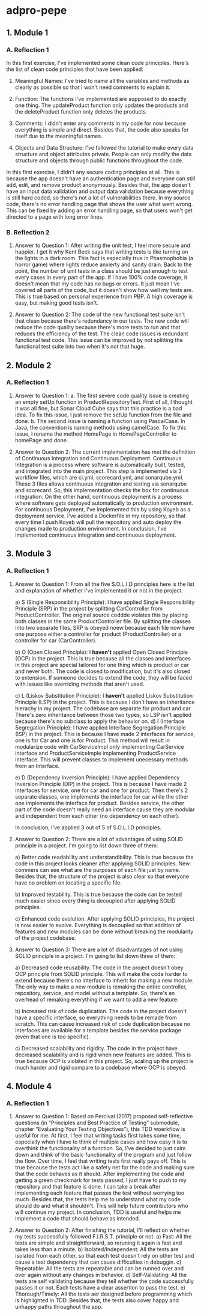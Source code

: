 ﻿# adpro-pepe

## 1. Module 1
### A. Reflection 1

In this first exercise, I've implemented some clean code principles. Here's the list of clean code principles that have been applied:
1. Meaningful Names: I've tried to name all the variables and methods as clearly as possible so that I won't need comments to explain it.

2. Function: The functions I've implemented are supposed to do exactly one thing. The updateProduct function only updates the products and the deleteProduct function only deletes the products.

3. Comments: I didn't enter any comments in my code for now because everything is simple and direct. Besides that, the code also speaks for itself due to the meaningful names.

4. Objects and Data Structure: I've followed the tutorial to make every data structure and object attributes private. People can only modify the data structure and objects through public functions throughout the code.

In this first exercise, I didn't any secure coding principles at all. This is because the app doesn't have an authentication page and everyone can still add, edit, and remove product anonymously. Besides that, the app doesn't have an input data validation and output data validation because everything is still hard coded, so there's not a lot of vulnerabilities there. In my source code, there's no error handling page that shows the user what went wrong. This can be fixed by adding an error handling page, so that users won't get directed to a page with long error lines.

### B. Reflection 2
1) Answer to Question 1: After writing the unit test, I feel more secure and happier. I get it why Kent Beck says that writing tests is like turning on the lights in a dark room. This fact is especially true in Phasmophobia (a horror game) where lights reduce anxierty and sanity drain. Back to the point, the number of unit tests in a class should be just enough to test every cases in every part of the app. If I have 100% code coverage, it doesn't mean that my code has no bugs or errors. It just mean I've covered all parts of the code, but it doesn't show how well my tests are. This is true based on personal experience from PBP. A high coverage is easy, but making good tests isn't.

2) Answer to Question 2: The code of the new functional test suite isn't that clean because there's redundancy in our tests. The new code will reduce the code quality because there's more tests to run and that reduces the efficiency of the test. The clean code issues is redundant functional test code. This issue can be improved by not splitting the functional test suite into two when it's not that huge.

## 2. Module 2
### A. Reflection 1

1) Answer to Question 1:
   a. The first severe code quality issue is creating an empty setUp function in ProductRepositoryTest. First of all, I thought it was all fine, but Sonar Cloud Cube says that this practice is a bad idea. To fix this issue, I just remove the setUp function from the file and done.
   b. The second issue is naming a function using PascalCase. In Java, the convention is naming methods using camelCase. To fix this issue, I rename the method HomePage in HomePageController to homePage and done.
   
2) Answer to Question 2: The current implementation has met the definition of Continuous Integration and Continuous Deployment. Continuous Integration is a process where software is automatically built, tested, and integrated into the main project. This step is implemented via 3 workflow files, which are ci.yml, scorecard.yml, and sonarqube.yml. These 3 files allows continuous integration and testing via sonarqube and scorecard. So, this implementation checks the box for continuous integration. On the other hand, continuous deployment is a process where software gets deployed automatically to production environment. For continuous Deployment, I've implemented this by using Koyeb as a deployment service. I've added a Dockerfile in my repository, so that every time I push Koyeb will pull the repository and auto deploy the changes made to production environment. In conclusion, I've implemented continuous integration and continuous deployment.

## 3. Module 3
### A. Reflection 1
1) Answer to Question 1:
   From all the five S.O.L.I.D principles here is the list and explanation of whether I've implemented it or not in the project.
   
   a) S (Single Responsibility Principle): I have applied Single Responsibility Principle (SRP) in the project by splitting CarController from ProductController. The original source coddde violates this by placing both classes in the same ProductController file. By splitting the classes into two separate files, SRP is obeyed noew because each file now have one purpose either a controller for product (ProductController) or a controller for car (CarController).
   
   b) O (Open Closed Principle): I **haven't** applied Open Closed Principle (OCP) in the project. This is true because all the classes and interfaces in this project are special tailored for one thing which is product or car and never both. The code is closed to modification, but it's also closed to extension. If someone decides to extend the code, they will be faced with issues like overriding methods that aren't used.
   
   c) L (Liskov Substitution Principle): I **haven't** applied Liskov Substitution Principle (LSP) in the project. This is because I don't have an inheritance hierachy in my project. The codebase are separate for product and car. There's zero inheritance between those two types, so LSP isn't applied because there's no subclass to apply the behavior on. 
   d) I (Interface Segregation Principle): I have applied Interface Segregation Principle (ISP) in the project. This is because I have made 2 interfaces for service, one is for Car and one is for Product. This method will result in modularize code with CarServiceImpl only implementing CarService interface and ProductServiceImple implementing ProductService interface. This will prevent classes to implement unecessary methods from an Interface.
   
   e) D (Dependency Inversion Principle): I have applied Dependency Inversion Principle (DIP) in the project. This is because I have made 2 interfaces for service, one for car and one for product. Then there's 2 separate classes, one implements the interface for car while the other one implements the interface for product. Besides service, the other part of the code doesn't really need an interface cause they are modular and independent from each other (no dependency on each other).
   
   In conclusion, I've applied 3 out of 5 of S.O.L.I.D principles.

3) Answer to Question 2:
   There are a lot of advantages of using SOLID principle in a project. I'm going to list down three of them:
   
   a) Better code readability and understandibility. This is true because the code in this project looks cleaner after applying SOLID principles. New commers can see what are the purposes of each file just by name. Besides that, the structure of the project is also clear so that everyone have no problem on locating a specific file.
   
   b) Improved testability. This is true because the code can be tested much easier since every thing is decoupled after applying SOLID principles.
   
   c) Enhanced code evolution. After applying SOLID principles, the project is now easier to evolve. Everything is decoupled so that addition of features and new modules can be done without breaking the modularity of the project codebase.
   
5) Answer to Question 3:
   There are a lot of disadvantages of not using SOLID principle in a project. I'm going to list down three of them:
   
   a) Decreased code reusability. The code in the project doesn't obey OCP principle from SOLID principle. This will make the code harder to extend because there's no interface to inherit for making a new module. The only way to make a new module is remaking the entire controller, repository, service, and model without a template. So, there's an overhead of remaking everything if we want to add a new feature.
   
   b) Increased risk of code duplication. The code in the project doesn't have a specific interface, so everything needs to be remade from scratch. This can cause increased risk of code duplication because no interfaces are available for a template besides the service package (even that one is too specific).
   
   c) Decreased scalability and rigidity. The code in the project have decreased scalability and is rigid when new features are added. This is true because OCP is violated in this project. So, scaling up the project is much harder and rigid compare to a codebase where OCP is obeyed.

## 4. Module 4
### A. Reflection 1
1) Answer to Question 1:
   Based on Percival (2017) proposed self-reflective questions (in “Principles and Best Practice of Testing” submodule, chapter “Evaluating Your Testing Objectives”), this TDD woerkflow is useful for me. At first, I feel that writing tasks first takes some time, especially when I have to think of multiple cases and how easy it is to overthink the functionality of a function. So, I've decided to just calm down and think of the basic functionality of the program and just follow the flow. Over time, I feel that writing tests first really pays off. This is true because the tests act like a safety net for the code and making sure that the code behaves as it should. After implementing the code and getting a green checkmark for tests passed, I just have to push to my repository and that feature is done. I can take a break after implementing each feature that passes the test without worrying too much. Besides that, the tests help me to understand what my code should do and what it shouldn't. This will help future contributors who will continue my project. In conclusion, TDD is useful and helps me implement a code that should behave as intended. 
   
2) Answer to Question 2:
   After finishing the tutorial, I'll reflect on whether my tests successfully followed F.I.R.S.T. principle or not.
   a) Fast: All the tests are simple and straightforward, so reruning it again is fast and takes less than a minute.
   b) Isolated/Independent: All the tests are isolated from each other, so that each test doesn't rely on other test and cause a test dependency that can cause difficulties in debuggin.
   c) Repeatable: All the tests are repeatable and can be runned over and over again without any changes in behavior.
   d) Self-Validating: All the tests are self validating because they tell whether the code successfully passes it or not. Each tests have a clear assertion to pass the test.
   e) Thorough/Timely: All the tests aer designed before programming which is highlighted in TDD. Besides that, the tests also cover happy and unhappy paths throughout the app.
   
